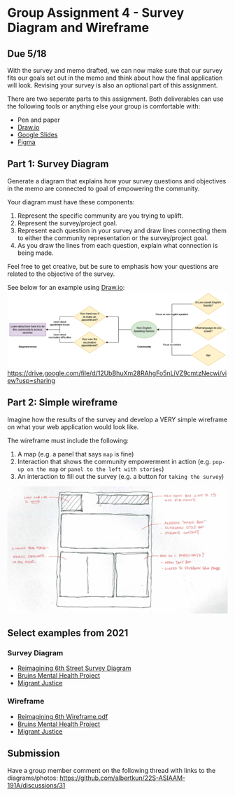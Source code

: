 # Group Assignment 4 - Survey Diagram and Wireframe

## Due 5/18

With the survey and memo drafted, we can now make sure that our survey fits our goals set out in the memo and think about how the final application will look. Revising your survey is also an optional part of this assignment.

There are two seperate parts to this assignment. Both deliverables can use the following tools or anything else your group is comfortable with:

- Pen and paper
- [Draw.io](https://draw.io)
- [Google Slides](https://docs.google.com/presentation/u/0/)
- [Figma](https://www.figma.com/)

## Part 1: Survey Diagram

Generate a diagram that explains how your survey questions and objectives in the memo are connected to goal of empowering the community. 

Your diagram must have these components:

   1. Represent the specific community are you trying to uplift.
   2. Represent the survey/project goal.
   3. Represent each question in your survey and draw lines connecting them to either the community representation or the survey/project goal. 
   4. As you draw the lines from each question, explain what connection is being made.

Feel free to get creative, but be sure to emphasis how your questions are related to the objective of the survey.

See below for an example using [Draw.io](https://draw.io):
![](./media/ex_diagram.png)
https://drive.google.com/file/d/12UbBhuXm28RAhgFo5nLiVZ9cmtzNecwi/view?usp=sharing

## Part 2: Simple wireframe

Imagine how the results of the survey and develop a VERY simple wireframe on what your web application would look like.

The wireframe must include the following:
   1. A map (e.g. a panel that says `map` is fine)
   2. Interaction that shows the community empowerment in action (e.g. `pop-up on the map` or `panel to the left with stories`)
   3. An interaction to fill out the survey (e.g. a button for `taking the survey`)

![Example Wireframe](media/wireframe.png)

## Select examples from 2021

### Survey Diagram

- [Reimagining 6th Street Survey Diagram](https://github.com/albertkun/21S-ASIAAM-191A/files/6431769/Diagram.pdf)
- [Bruins Mental Health Project](https://github.com/albertkun/21S-ASIAAM-191A/files/6436337/surveydiagram.pdf)
- [Migrant Justice](https://github.com/albertkun/21S-ASIAAM-191A/files/6436697/Migrant.Justice.Wireframe.pdf)

### Wireframe

- [Reimagining 6th Wireframe.pdf](https://github.com/albertkun/21S-ASIAAM-191A/files/6431766/Reimagining.6th.Wireframe.pdf)
- [Bruins Mental Health Project](https://github.com/albertkun/21S-ASIAAM-191A/files/6436340/wireframe.pdf)
- [Migrant Justice](https://github.com/albertkun/21S-ASIAAM-191A/files/6436698/Migrant.Justice.Diagram.pdf)


## Submission

Have a group member comment on the following thread with links to the diagrams/photos:
https://github.com/albertkun/22S-ASIAAM-191A/discussions/31
